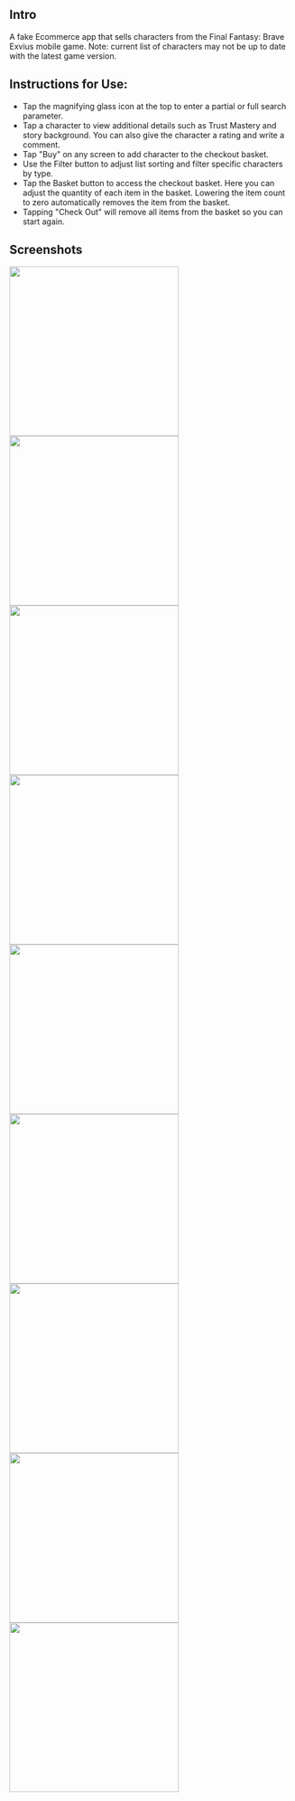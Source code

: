 ## Intro

A fake Ecommerce app that sells characters from the Final Fantasy: Brave Exvius mobile game. Note: current list of characters may not be up to date with the latest game version.

## Instructions for Use:

- Tap the magnifying glass icon at the top to enter a partial or full search parameter.
- Tap a character to view additional details such as Trust Mastery and story background. You can also give the character a rating and write a comment.
- Tap "Buy" on any screen to add character to the checkout basket.
- Use the Filter button to adjust list sorting and filter specific characters by type.
- Tap the Basket button to access the checkout basket. Here you can adjust the quantity of each item in the basket. Lowering the item count to zero automatically removes the item from the basket.
- Tapping "Check Out" will remove all items from the basket so you can start again.



## Screenshots

<img src="screenshots/FFBE-Ecomerce-App-Screenshot-01.png" width="300"/>

<img src="screenshots/FFBE-Ecomerce-App-Screenshot-02.png" width="300"/>

<img src="screenshots/FFBE-Ecomerce-App-Screenshot-03.png" width="300"/>

<img src="screenshots/FFBE-Ecomerce-App-Screenshot-04.png" width="300"/>

<img src="screenshots/FFBE-Ecomerce-App-Screenshot-05.png" width="300"/>

<img src="screenshots/FFBE-Ecomerce-App-Screenshot-06.png" width="300"/>

<img src="screenshots/FFBE-Ecomerce-App-Screenshot-07.png" width="300"/>

<img src="screenshots/FFBE-Ecomerce-App-Screenshot-08.png" width="300"/>

<img src="screenshots/FFBE-Ecomerce-App-Screenshot-09.png" width="300"/>